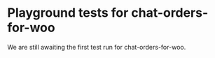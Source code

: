 # Playground tests for chat-orders-for-woo
We are still awaiting the first test run for chat-orders-for-woo.
